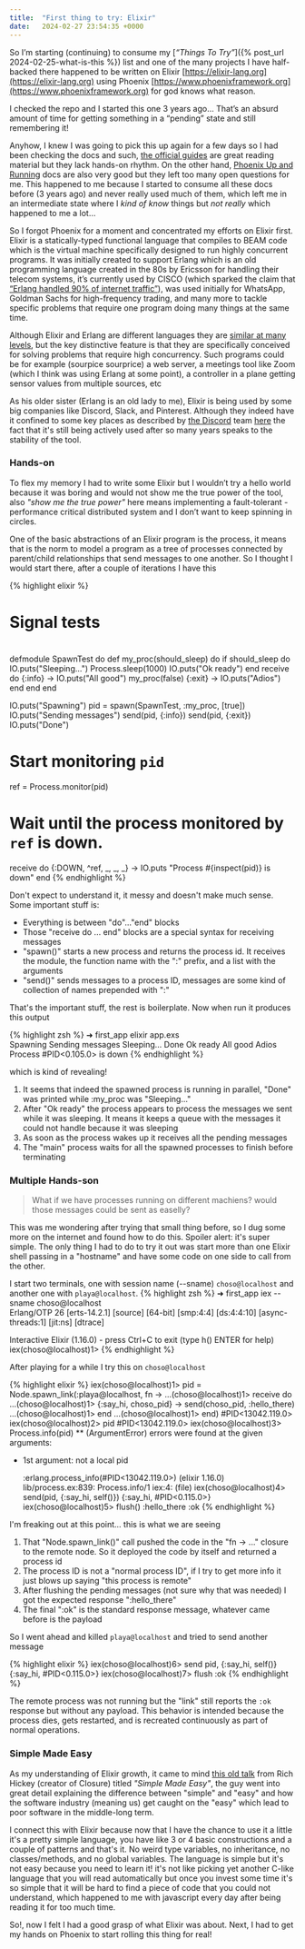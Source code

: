```yaml
---
title:  "First thing to try: Elixir"
date:   2024-02-27 23:54:35 +0000
---
```


So I’m starting (continuing) to consume my [_“Things To Try”_]({% post_url 2024-02-25-what-is-this %}) list and one of the many projects I have half-backed there happened to be written on Elixir [https://elixir-lang.org](https://elixir-lang.org) using Phoenix [https://www.phoenixframework.org](https://www.phoenixframework.org) for god knows what reason.

I checked the repo and I started this one 3 years ago… That’s an absurd amount of time for getting something in a “pending” state and still remembering it!

Anyhow, I knew I was going to pick this up again for a few days so I had been checking the docs and such, [the official guides](https://hexdocs.pm/elixir/introduction.html) are great reading material but they lack hands-on rhythm. On the other hand, [Phoenix Up and Running](https://hexdocs.pm/phoenix/up_and_running.html) docs are also very good but they left too many open questions for me. This happened to me because I started to consume all these docs before (3 years ago) and never really used much of them, which left me in an intermediate state where I _kind of know_ things but _not really_ which happened to me a lot… 

So I forgot Phoenix for a moment and concentrated my efforts on Elixir first. Elixir is a statically-typed functional language that compiles to BEAM code which is the virtual machine specifically designed to run highly concurrent programs. It was initially created to support Erlang which is an old programming language created in the 80s by Ericsson for handling their telecom systems, it’s currently used by CISCO (which sparked the claim that [“Erlang handled 90% of internet traffic”](https://news.ycombinator.com/item?id=17218190)), was used initially for WhatsApp, Goldman Sachs for high-frequency trading, and many more to tackle specific problems that require one program doing many things at the same time.

Although Elixir and Erlang are different languages they are [similar at many levels](https://elixir-lang.org/crash-course.html), but the key distinctive feature is that they are specifically conceived for solving problems that require high concurrency. Such programs could be for example (sourpice sourprice) a web server, a meetings tool like Zoom (which I think was using Erlang at some point), a controller in a plane getting sensor values from multiple sources, etc

As his older sister (Erlang is an old lady to me), Elixir is being used by some big companies like Discord, Slack, and Pinterest. Although they indeed have it confined to some key places as described by [the Discord](https://medium.com/@siddharth.sabron/how-discord-used-rust-to-scale-elixir-up-to-11-million-concurrent-users-7eb84194aee5) team [here](https://medium.com/@siddharth.sabron/how-discord-used-rust-to-scale-elixir-up-to-11-million-concurrent-users-7eb84194aee5) the fact that it's still being actively used after so many years speaks to the stability of the tool.

### Hands-on

To flex my memory I had to write some Elixir but I wouldn’t try a hello world because it was boring and would not show me the true power of the tool, also _"show me the true power"_ here means implementing a fault-tolerant - performance critical distributed system and I don’t want to keep spinning in circles.

One of the basic abstractions of an Elixir program is the process, it means that is the norm to model a program as a tree of processes connected by parent/child relationships that send messages to one another. So I thought I would start there, after a couple of iterations I have this

{% highlight elixir %}
# Signal tests
#
defmodule SpawnTest do
  def my_proc(should_sleep) do
    if should_sleep do
      IO.puts("Sleeping...")
      Process.sleep(1000)
      IO.puts("Ok ready")
    end
    receive do
      {:info} ->
        IO.puts("All good")
        my_proc(false)
      {:exit} ->
        IO.puts("Adios")
    end
  end
end

IO.puts("Spawning")
pid = spawn(SpawnTest, :my_proc, [true])
IO.puts("Sending messages")
send(pid, {:info})
send(pid, {:exit})
IO.puts("Done")

# Start monitoring `pid`
ref = Process.monitor(pid)

# Wait until the process monitored by `ref` is down.
receive do
  {:DOWN, ^ref, _, _, _} ->
    IO.puts "Process #{inspect(pid)} is down"
end
{% endhighlight %}

Don't expect to understand it, it messy and doesn't make much sense. Some important stuff is:
- Everything is between "do"..."end" blocks
- Those "receive do ... end" blocks are a special syntax for receiving messages
- "spawn()" starts a new process and returns the process id. It receives the module, the function name with the ":" prefix, and a list with the arguments
- "send()" sends messages to a process ID, messages are some kind of collection of names prepended with ":"

That's the important stuff, the rest is boilerplate. Now when run it produces this output

{% highlight zsh %}
➜  first_app elixir app.exs                                                             
Spawning
Sending messages
Sleeping...
Done
Ok ready
All good
Adios
Process #PID<0.105.0> is down
{% endhighlight %}

which is kind of revealing!
1. It seems that indeed the spawned process is running in parallel, "Done" was printed while :my_proc was "Sleeping..."
2. After "Ok ready" the process appears to process the messages we sent while it was sleeping. It means it keeps a queue with the messages it could not handle because it was sleeping
3. As soon as the process wakes up it receives all the pending messages
4. The "main" process waits for all the spawned processes to finish before terminating

### Multiple Hands-son

> What if we have processes running on different machiens? would those messages could be sent as easelly?

This was me wondering after trying that small thing before, so I dug some more on the internet and found how to do this. Spoiler alert: it's super simple. The only thing I had to do to try it out was start more than one Elixir shell passing in a "hostname" and have some code on one side to call from the other.

I start two terminals, one with session name (--sname) `choso@localhost` and another one with `playa@localhost`.
{% highlight zsh %}
➜  first_app iex --sname choso@localhost                                                                                 
Erlang/OTP 26 [erts-14.2.1] [source] [64-bit] [smp:4:4] [ds:4:4:10] [async-threads:1] [jit:ns] [dtrace]

Interactive Elixir (1.16.0) - press Ctrl+C to exit (type h() ENTER for help)
iex(choso@localhost)1> 
{% endhighlight %}

After playing for a while I try this on `choso@localhost`

{% highlight elixir %}
iex(choso@localhost)1> pid = Node.spawn_link(:playa@localhost, fn ->
...(choso@localhost)1>   receive do
...(choso@localhost)1>     {:say_hi, choso_pid} -> send(choso_pid, :hello_there)
...(choso@localhost)1>   end
...(choso@localhost)1> end)
#PID<13042.119.0>
iex(choso@localhost)2> pid
#PID<13042.119.0>
iex(choso@localhost)3> Process.info(pid)
** (ArgumentError) errors were found at the given arguments:

  * 1st argument: not a local pid

    :erlang.process_info(#PID<13042.119.0>)
    (elixir 1.16.0) lib/process.ex:839: Process.info/1
    iex:4: (file)
iex(choso@localhost)4> send(pid, {:say_hi, self()})
{:say_hi, #PID<0.115.0>}
iex(choso@localhost)5> flush()
:hello_there
:ok
{% endhighlight %}

I'm freaking out at this point... this is what we are seeing

1. That "Node.spawn_link()" call pushed the code in the "fn -> ..." closure to the remote node. So it deployed the code by itself and returned a process id
2. The process ID is not a "normal process ID", if I try to get more info it just blows up saying "this process is remote"
3. After flushing the pending messages (not sure why that was needed) I got the expected response ":hello_there"
4. The final ":ok" is the standard response message, whatever came before is the payload

So I went ahead and killed `playa@localhost` and tried to send another message

{% highlight elixir %}
iex(choso@localhost)6> send pid, {:say_hi, self()}
{:say_hi, #PID<0.115.0>}
iex(choso@localhost)7> flush
:ok
{% endhighlight %}

The remote process was not running but the "link" still reports the `:ok` response but without any payload. This behavior is intended because the process dies, gets restarted, and is recreated continuously as part of normal operations.

### Simple Made Easy

As my understanding of Elixir growth, it came to mind [this old talk](https://youtu.be/SxdOUGdseq4) from Rich Hickey (creator of Closure) titled _"Simple Made Easy"_, the guy went into great detail explaining the difference between "simple" and "easy" and how the software industry (meaning us) get caught on the "easy" which lead to poor software in the middle-long term.

I connect this with Elixir because now that I have the chance to use it a little it's a pretty simple language, you have like 3 or 4 basic constructions and a couple of patterns and that's it. No weird type variables, no inheritance, no classes/methods, and no global variables. The language is simple but it's not easy because you need to learn it! it's not like picking yet another C-like language that you will read automatically but once you invest some time it's so simple that it will be hard to find a piece of code that you could not understand, which happened to me with javascript every day after being reading it for too much time.

So!, now I felt I had a good grasp of what Elixir was about.
Next, I had to get my hands on Phoenix to start rolling this thing for real!
